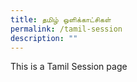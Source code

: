 ```yaml
---
title: தமிழ் ஒளிக்காட்சிகள்
permalink: /tamil-session
description: ""
---
```




<p>This is a Tamil Session page</p>